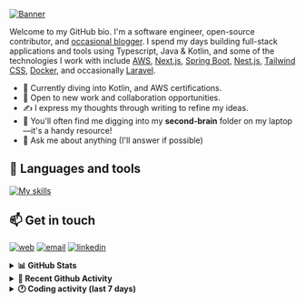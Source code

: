 [![Banner](https://raw.githubusercontent.com/wilfriedago/wilfriedago/main/assets/1.png)][website]

Welcome to my GitHub bio. I'm a software engineer, open-source contributor, and [occasional blogger][blog]. I spend my days building full-stack applications and tools using Typescript, Java & Kotlin, and some of the technologies I work with include [AWS](https://aws.amazon.com/fr/), [Next.js](https://nextjs.org/), [Spring Boot](https://spring.io/projects/spring-boot), [Nest.js](https://nestjs.com/), [Tailwind CSS](https://github.com/tailwindlabs/tailwindcss), [Docker](https://www.docker.com/), and occasionally [Laravel](https://laravel.com/).

- 🔭 Currently diving into Kotlin, and AWS certifications.
- 👯 Open to new work and collaboration opportunities.
- ✍️ I express my thoughts through writing to refine my ideas.
- 🧠 You'll often find me digging into my **second-brain** folder on my laptop—it's a handy resource!
- 💬 Ask me about anything (I'll answer if possible)

## 🎨 Languages and tools

[![My skills](https://skillicons.dev/icons?i=typescript,js,nodejs,nest,java,kotlin,spring,python,fastapi,django,aws,docker,vscode,idea,tailwind&perline=15)](https://wilfriedago.dev/about#skills)

## 📫 Get in touch
[![web](https://img.shields.io/badge/WEBSITE-12100E?logo=google-earth&color=282A36)][website]
[![email](https://img.shields.io/badge/MAIL-12100E?logo=mailgun&color=282A36)][mail]
[![linkedin](https://img.shields.io/badge/LINKEDIN-12100E?logo=linkedin&color=282A36)][linkedin]


<details>
  <summary><b>📊 GitHub Stats</b></summary>
	<br/>
	<p align="left">
		<img width="49.5%" src="https://github-readme-stats.vercel.app/api?username=wilfriedago&show_icons=true&count_private=true&title_color=10b981&icon_color=10b981&theme=react&hide_border=true" />
		<img width="49.5%" src="https://streak-stats.demolab.com/?user=wilfriedago&hide_border=true&theme=react&ring=10b981&fire=fff&currStreakNum=fff&sideLabels=10b981&currStreakLabel=10b981&sideNums=fff" />
	</p>
</details>

<details>
  <summary><b>📅 Recent Github Activity</b></summary>
	<br>

<!--RECENT_ACTIVITY:last_update-->
Last Updated: Sunday, June 15th, 2025, 4:26:11 AM
<!--RECENT_ACTIVITY:last_update_end-->

<!--RECENT_ACTIVITY:start-->
1. ⭐ Starred [hotheadhacker/no-as-a-service](https://github.com/hotheadhacker/no-as-a-service)<br>
2. ⭐ Starred [odoo/odoo](https://github.com/odoo/odoo)<br>
3. ⭐ Starred [EdoStra/Marketing-for-Founders](https://github.com/EdoStra/Marketing-for-Founders)<br>
4. ⭐ Starred [sst/opencode](https://github.com/sst/opencode)<br>
5. ⭐ Starred [ravitemer/mcphub.nvim](https://github.com/ravitemer/mcphub.nvim)<br>
<!--RECENT_ACTIVITY:end-->
</details>

<details>
  <summary><b>🕐 Coding activity (last 7 days)</b></summary>
	<br>

<!--START_SECTION:waka-->

```python
Total Time: 18 hrs 10 mins

Java              12 hrs 16 mins  █████████████████░░░░░░░░   67.50 %
TypeScript        58 mins         █▒░░░░░░░░░░░░░░░░░░░░░░░   05.35 %
Groovy            38 mins         █░░░░░░░░░░░░░░░░░░░░░░░░   03.51 %
XML               25 mins         ▓░░░░░░░░░░░░░░░░░░░░░░░░   02.30 %
textmate          21 mins         ▒░░░░░░░░░░░░░░░░░░░░░░░░   01.99 %
Text              12 mins         ▒░░░░░░░░░░░░░░░░░░░░░░░░   01.10 %
Docker File       10 mins         ▒░░░░░░░░░░░░░░░░░░░░░░░░   00.96 %
```

<!--END_SECTION:waka-->
</details>

[website]: https://wilfriedago.dev
[linkedin]: https://linkedin.com/in/wilfriedago
[blog]: https://wilfriedago.dev/blog
[mail]: mailto:me@wilfriedago.dev
